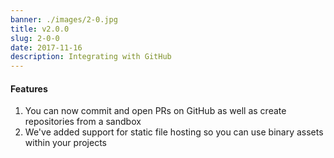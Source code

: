 ```yaml
---
banner: ./images/2-0.jpg
title: v2.0.0
slug: 2-0-0
date: 2017-11-16
description: Integrating with GitHub
---
```


#### Features

1. You can now commit and open PRs on GitHub as well as create repositories from
   a sandbox
2. We've added support for static file hosting so you can use binary assets
   within your projects
